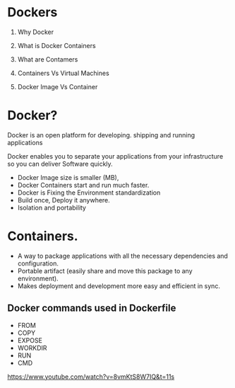 # Dockers

1. Why Docker

2. What is Docker Containers

3. What are Contamers
   
4. Containers Vs Virtual Machines

5. Docker Image Vs Container

# Docker?

Docker is an open platform for developing. shipping and running applications 

Docker enables you to separate your applications from your infrastructure so you can deliver Software quickly.

* Docker Image size is smaller (MB),
* Docker Containers start and run much faster.
* Docker is Fixing the Environment standardization
* Build once, Deploy it anywhere.
* Isolation and portability

# Containers.

* A way to package applications with all the necessary dependencies and configuration.
* Portable artifact (easily share and move this package to any environment).
* Makes deployment and development more easy and efficient in sync.


## Docker commands used in Dockerfile
* FROM
* COPY
* EXPOSE
* WORKDIR
* RUN
* CMD

https://www.youtube.com/watch?v=8vmKtS8W7IQ&t=11s


